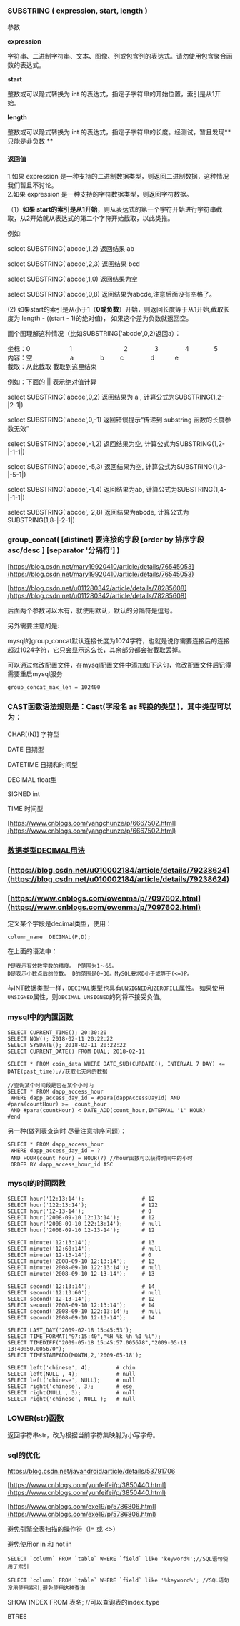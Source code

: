 ### SUBSTRING  \( expression, start, length \)

参数

**expression**

字符串、二进制字符串、文本、图像、列或包含列的表达式。请勿使用包含聚合函数的表达式。

**start**

整数或可以隐式转换为 int 的表达式，指定子字符串的开始位置，索引是从1开始。

**length**

整数或可以隐式转换为 int 的表达式，指定子字符串的长度。经测试，暂且发现**只能是非负数 **

#### **返回值**

1.如果 expression 是一种支持的二进制数据类型，则返回二进制数据，这种情况我们暂且不讨论。  
2.如果 expression 是一种支持的字符数据类型，则返回字符数据。

（1）**如果 start的索引是从1开始**，则从表达式的第一个字符开始进行字符串截取，从2开始就从表达式的第二个字符开始截取，以此类推。

例如:

select SUBSTRING\('abcde',1,2\) 返回结果 ab

select SUBSTRING\('abcde',2,3\) 返回结果 bcd

select SUBSTRING\('abcde',1,0\) 返回结果为空

select SUBSTRING\('abcde',0,8\) 返回结果为abcde,注意后面没有空格了。

\(2\) 如果start的索引是从小于1（**0或负数**）开始，则返回长度等于从1开始,截取长度为 length - \(\(start - 1\)的绝对值\)， 如果这个差为负数就返回空。

画个图理解这种情况（比如SUBSTRING\('abcde',0,2\)返回a）：

坐标：0　　 　　　　1 　　　　　　　　2 　　　　3　　　　 4　　　　5  
内容：空　　　　　　a            　　　　b 　　      c 　　　　d　　　   e  
截取：从此截取        截取到这里结束

例如：下面的 \|\| 表示绝对值计算

select SUBSTRING\('abcde',0,2\) 返回结果为 a , 计算公式为SUBSTRING\(1,2-\|2-1\|\)

select SUBSTRING\('abcde',0,-1\) 返回错误提示“传递到 substring 函数的长度参数无效”

select SUBSTRING\('abcde',-1,2\) 返回结果为空, 计算公式为SUBSTRING\(1,2-\|-1-1\|\)

select SUBSTRING\('abcde',-5,3\) 返回结果为空, 计算公式为SUBSTRING\(1,3-\|-5-1\|\)

select SUBSTRING\('abcde',-1,4\) 返回结果为ab, 计算公式为SUBSTRING\(1,4-\|-1-1\|\)

select SUBSTRING\('abcde',-2,8\) 返回结果为abcde, 计算公式为SUBSTRING\(1,8-\|-2-1\|\)

### group\_concat\( \[distinct\] 要连接的字段 \[order by 排序字段 asc/desc  \] \[separator '分隔符'\] \)

[https://blog.csdn.net/mary19920410/article/details/76545053](https://blog.csdn.net/mary19920410/article/details/76545053)

[https://blog.csdn.net/u011280342/article/details/78285608](https://blog.csdn.net/u011280342/article/details/78285608)

后面两个参数可以木有，就使用默认，默认的分隔符是逗号。

另外需要注意的是:

mysql的group\_concat默认连接长度为1024字符，也就是说你需要连接后的连接超过1024字符，它只会显示这么长，其余部分都会被截取丢掉。

可以通过修改配置文件，在mysql配置文件中添加如下这句，修改配置文件后记得需要重启mysql服务

```
group_concat_max_len = 102400
```

### CAST函数语法规则是：Cast\(字段名 as 转换的类型 \)，其中类型可以为：

CHAR\[\(N\)\] 字符型

DATE 日期型

DATETIME 日期和时间型

DECIMAL float型

SIGNED int

TIME 时间型

[https://www.cnblogs.com/yangchunze/p/6667502.html](https://www.cnblogs.com/yangchunze/p/6667502.html)

### [数据类型DECIMAL用法](https://www.cnblogs.com/owenma/p/7097602.html)

### [https://blog.csdn.net/u010002184/article/details/79238624](https://blog.csdn.net/u010002184/article/details/79238624)

### [https://www.cnblogs.com/owenma/p/7097602.html](https://www.cnblogs.com/owenma/p/7097602.html)

定义某个字段是decimal类型，使用：

```
column_name  DECIMAL(P,D);
```

在上面的语法中：

```
P是表示有效数字数的精度。 P范围为1〜65。
D是表示小数点后的位数。 D的范围是0~30。MySQL要求D小于或等于(<=)P。
```

与INT数据类型一样，`DECIMAL`类型也具有`UNSIGNED`和`ZEROFILL`属性。 如果使用`UNSIGNED`属性，则`DECIMAL UNSIGNED`的列将不接受负值。

### mysql中的内置函数

```
SELECT CURRENT_TIME(); 20:30:20
SELECT NOW(); 2018-02-11 20:22:22
SELECT SYSDATE(); 2018-02-11 20:22:22
SELECT CURRENT_DATE() FROM DUAL; 2018-02-11
```

```
SELECT * FROM coin_data WHERE DATE_SUB(CURDATE(), INTERVAL 7 DAY) <= DATE(past_time);//获取七天内的数据
```

```
//查询某个时间段是否在某个小时内
SELECT * FROM dapp_access_hour
 WHERE dapp_access_day_id = #para(dappAccessDayId) AND #para(countHour) >=  count_hour
 AND #para(countHour) < DATE_ADD(count_hour,INTERVAL '1' HOUR)
#end
```

另一种\(做列表查询时 尽量注意排序问题\)：

```
SELECT * FROM dapp_access_hour
 WHERE dapp_access_day_id = ?
 AND HOUR(count_hour) = HOUR(?) //hour函数可以获得时间中的小时
 ORDER BY dapp_access_hour_id ASC
```

### mysql的时间函数

```
SELECT hour('12:13:14');                  # 12
SELECT hour('122:13:14');                 # 122
SELECT hour('12-13-14');                  # 0
SELECT hour('2008-09-10 12:13:14');       # 12
SELECT hour('2008-09-10 122:13:14');      # null
SELECT hour('2008-09-10 12-13-14');       # 12

SELECT minute('12:13:14');                # 13
SELECT minute('12:60:14');                # null
SELECT minute('12-13-14');                # 0
SELECT minute('2008-09-10 12:13:14');     # 13
SELECT minute('2008-09-10 122:13:14');    # null
SELECT minute('2008-09-10 12-13-14');     # 13

SELECT second('12:13:14');                # 14
SELECT second('12:13:60');                # null
SELECT second('12-13-14');                # 12
SELECT second('2008-09-10 12:13:14');     # 14
SELECT second('2008-09-10 122:13:14');    # null
SELECT second('2008-09-10 12-13-14');     # 14
```

```
SELECT LAST_DAY('2009-02-18 15:45:53');
SELECT TIME_FORMAT("97:15:40","%H %k %h %I %l");
SELECT TIMEDIFF("2009-05-18 15:45:57.005678","2009-05-18 13:40:50.005670");
SELECT TIMESTAMPADD(MONTH,2,'2009-05-18');
```

```
SELECT left('chinese', 4);        # chin
SELECT left(NULL , 4);            # null
SELECT left('chinese', NULL);     # null
SELECT right('chinese', 3);       # ese
SELECT right(NULL , 3);           # null
SELECT right('chinese', NULL );   # null
```

### LOWER\(str\)函数

返回字符串str，改为根据当前字符集映射为小写字母。

### sql的优化

https://blog.csdn.net/javandroid/article/details/53791706

[https://www.cnblogs.com/yunfeifei/p/3850440.html](https://www.cnblogs.com/yunfeifei/p/3850440.html)

[https://www.cnblogs.com/exe19/p/5786806.html](https://www.cnblogs.com/exe19/p/5786806.html)

避免引擎全表扫描的操作符（!= 或 &lt;&gt;）

避免使用or in 和 not in

    SELECT `column` FROM `table` WHERE `field` like 'keyword%';//SQL语句使用了索引

    SELECT `column` FROM `table` WHERE `field` like '%keyword%'; //SQL语句没用使用索引,避免使用这种查询

SHOW INDEX FROM 表名;  //可以查询表的index\_type

BTREE

